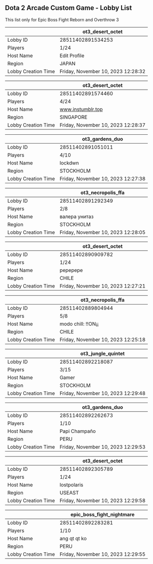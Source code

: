 ## Dota 2 Arcade Custom Game - Lobby List

This list only for Epic Boss Fight Reborn and Overthrow 3

|  | ot3_desert_octet |
| ------ | ------ |
| Lobby ID | 28511402891534253 |
| Players | 1/24 |
| Host Name | Edit Profile |
| Region | JAPAN |
| Lobby Creation Time | Friday, November 10, 2023 12:28:32 |


|  | ot3_desert_octet |
| ------ | ------ |
| Lobby ID | 28511402891574460 |
| Players | 4/24 |
| Host Name | www.instumblr.top |
| Region | SINGAPORE |
| Lobby Creation Time | Friday, November 10, 2023 12:28:37 |


|  | ot3_gardens_duo |
| ------ | ------ |
| Lobby ID | 28511402891051011 |
| Players | 4/10 |
| Host Name | lockdwn |
| Region | STOCKHOLM |
| Lobby Creation Time | Friday, November 10, 2023 12:27:38 |


|  | ot3_necropolis_ffa |
| ------ | ------ |
| Lobby ID | 28511402891292349 |
| Players | 2/8 |
| Host Name | валера унитаз |
| Region | STOCKHOLM |
| Lobby Creation Time | Friday, November 10, 2023 12:28:05 |


|  | ot3_desert_octet |
| ------ | ------ |
| Lobby ID | 28511402890909782 |
| Players | 1/24 |
| Host Name | pepepepe |
| Region | CHILE |
| Lobby Creation Time | Friday, November 10, 2023 12:27:21 |


|  | ot3_necropolis_ffa |
| ------ | ------ |
| Lobby ID | 28511402889804944 |
| Players | 5/8 |
| Host Name | modo chill: !!ON¡¡ |
| Region | CHILE |
| Lobby Creation Time | Friday, November 10, 2023 12:25:18 |


|  | ot3_jungle_quintet |
| ------ | ------ |
| Lobby ID | 28511402892218087 |
| Players | 3/15 |
| Host Name | Gamer |
| Region | STOCKHOLM |
| Lobby Creation Time | Friday, November 10, 2023 12:29:48 |


|  | ot3_gardens_duo |
| ------ | ------ |
| Lobby ID | 28511402892262673 |
| Players | 1/10 |
| Host Name | Papi Champaño |
| Region | PERU |
| Lobby Creation Time | Friday, November 10, 2023 12:29:53 |


|  | ot3_desert_octet |
| ------ | ------ |
| Lobby ID | 28511402892305789 |
| Players | 1/24 |
| Host Name | lostpolaris |
| Region | USEAST |
| Lobby Creation Time | Friday, November 10, 2023 12:29:58 |


|  | epic_boss_fight_nightmare |
| ------ | ------ |
| Lobby ID | 28511402892283281 |
| Players | 1/10 |
| Host Name | ang qt qt ko |
| Region | PERU |
| Lobby Creation Time | Friday, November 10, 2023 12:29:55 |


